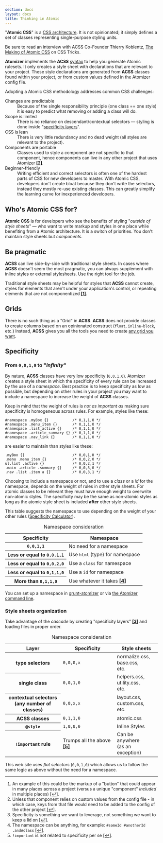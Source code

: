 ```yaml
---
section: docs
layout: docs
title: Thinking in Atomic
---
```


<p>&quot;<strong>Atomic CSS</strong>&quot; is a <a href="http://www.smashingmagazine.com/2013/10/21/challenging-css-best-practices-atomic-approach/">CSS architecture</a>. It is not opinionated; it simply defines a set of classes representing single-purpose styling units.</p>

<p class="noteBox info">Be sure to read an interview with ACSS Co-Founder Thierry Koblentz, <a href="https://css-tricks.com/thierry-koblentz-atomic-css/">The Making of Atomic CSS</a> on CSS Tricks.</p>

<p><strong>Atomizer</strong> implements the <b class="Fw(b)">ACSS</b> <a href="/guides/syntax.html">syntax</a> to help you generate Atomic rulesets. It only creates a style sheet with declarations that are relevant to your project. These style declarations are generated from <b class="Fw(b)">ACSS</b> classes found within your project, or from custom values defined in the Atomizer config file.</p>
<p>Adopting a Atomic CSS methodology addresses common CSS challenges:</p>
<dl class="Mstart(20px) Mb(30px)">
<dt class="Fs(i) C(#000)">Changes are predictable</dt>
<dd class="Mstart(20px) Mt(5px)">Because of the single responsibility principle (one class == one style) it is easy to predict what removing or adding a class will do.</dd>
<dt class="Fs(i) C(#000)">Scope is limited</dt>
<dd class="Mstart(20px) Mt(5px)">There is no reliance on descendant/contextual selectors &mdash; styling is done inside &quot;<a href="#style-sheets-organization">specificity layers</a>&quot;.</dd>
<dt class="Fs(i) C(#000)">CSS is lean</dt>
<dd class="Mstart(20px) Mt(5px)">There is very little redundancy and no dead weight (all styles are relevant to the project).</dd>
<dt class="Fs(i) C(#000)">Components are portable</dt>
<dd class="Mstart(20px) Mt(5px)">Classes used to style a component are not specific to that component, hence components can live in any other project that uses Atomizer <b class="Fw(n)"><a href="#footnote">[2]</a><a id="footnote-2" class="D(ib)"></a></b>.</dd>
<dt class="Fs(i) C(#000)">Beginner-friendly</dt>
<dd class="Mstart(20px) Mt(5px)">Writing efficient and correct selectors is often one of the hardest parts of CSS for new developers to master. With Atomic CSS, developers don&#39;t create bloat because they don&#39;t write the selectors, instead they mostly re-use existing classes. This can greatly simplify the learning curve for inexperienced developers.</dd>
</dl>

<h2 id="who-s-atomic-css-for-">Who&#39;s Atomic CSS for?</h2>
<p><strong>Atomic CSS</strong> is for developers who see the benefits of styling &quot;<em>outside of style sheets</em>&quot; &mdash; who want to write markup and styles in one place while benefiting from a Atomic architecture. It is a switch of priorities. You don&#39;t maintain style sheets but <em>components</em>.</p>
<h2 id="be-pragmatic">Be pragmatic</h2>
<p><b class="Fw(b)">ACSS</b> can live side-by-side with traditional style sheets. In cases where <b class="Fw(b)">ACSS</b> doesn&#39;t seem the most pragmatic, you can always supplement with inline styles or external stylesheets. Use the right tool for the job.  </p>
<p>Traditional style sheets may be helpful for styles that <b class="Fw(b)">ACSS</b> cannot create, styles for elements that aren&#39;t under your application&#39;s control, or repeating elements that are not componentized <b class="Fw(n)"><a href="#footnote">[1]</a><a id="footnote-1" class="D(ib)"></a></b>.</p>
<h2 id="grids">Grids</h2>
<p>There is no such thing as a &quot;Grid&quot; in <b class="Fw(b)">ACSS</b>. <b class="Fw(b)">ACSS</b> does not provide classes to create columns based on an opinionated construct (<code>float</code>, <code>inline-block</code>, etc.) Instead, <b class="Fw(b)">ACSS</b> gives you all the tools you need to create <a href="/tutorials/grid-system.html">any grid you want</a>.</p>
<h2 id="specificity">Specificity</h2>
<h3 id="from-0-0-1-0-to-infinity">From <code>0,0,1,0</code> to &quot;<em>infinity</em>&quot;</h3>
<p>By nature, <b class="Fw(b)">ACSS</b> classes have very low specificity (<code>0,0,1,0</code>). Atomizer creates a style sheet in which the specificity of every rule can be increased by the use of a <em>namespace</em>. Best practice is to keep specificity as low as possible, but depending on other rules in your project you may want to include a namespace to increase the weight of <b class="Fw(b)">ACSS</b> classes.</p>
<p>Keep in mind that the weight of rules is <em>not as important as</em> making sure specificity is homogeneous across rules.
For example, styles like these:</p>
<pre><code class="lang-css"><span class="hljs-id">#namespace</span> <span class="hljs-class">.myBox</span> <span class="hljs-rules">{}</span>           <span class="hljs-comment">/* 0,1,1,0 */</span>
<span class="hljs-id">#namespace</span> <span class="hljs-class">.menu_item</span> <span class="hljs-rules">{}</span>       <span class="hljs-comment">/* 0,1,1,0 */</span>
<span class="hljs-id">#namespace</span> <span class="hljs-class">.list_active</span> <span class="hljs-rules">{}</span>     <span class="hljs-comment">/* 0,1,1,0 */</span>
<span class="hljs-id">#namespace</span> <span class="hljs-class">.article_summary</span> <span class="hljs-rules">{}</span> <span class="hljs-comment">/* 0,1,1,0 */</span>
<span class="hljs-id">#namespace</span> <span class="hljs-class">.nav_link</span> <span class="hljs-rules">{}</span>        <span class="hljs-comment">/* 0,1,1,0 */</span>
</code></pre>
<p>are easier to maintain than styles like these:</p>
<pre><code class="lang-html"><span class="hljs-class">.myBox</span> {}                      <span class="hljs-comment">/* 0,0,1,0 */</span>
<span class="hljs-class">.menu</span> <span class="hljs-class">.menu_item</span> {}            <span class="hljs-comment">/* 0,0,2,0 */</span>
<span class="hljs-id">ul</span><span class="hljs-class">.list</span> <span class="hljs-class">.active</span> {}             <span class="hljs-comment">/* 0,0,2,1 */</span>
<span class="hljs-class">.main</span> <span class="hljs-class">.article</span> <span class="hljs-class">.summary</span> {}     <span class="hljs-comment">/* 0,0,3,0 */</span>
<span class="hljs-class">.nav</span> <span class="hljs-class">.list</span> <span class="hljs-class">.item</span> <span class="hljs-tag">a</span> {}          <span class="hljs-comment">/* 0,0,3,1 */</span>
</code></pre>

<p>Choosing to include a namespace or not, and to use a <em>class</em> or a <em>id</em> for the namespace, depends on the weight of rules in other style sheets. For atomic classes to be relevant they must have enough weight to overwrite non-atomic styles. The specificity may be the same as non-atomic styles as long as the atomic style sheet is included <strong>after</strong> other style sheets.</p>
<p>This table suggests the namespace to use depending on the weight of your other rules (<a href="http://specificity.keegan.st/">Specificity Calculator</a>).</p>
<table class="Ta(start) W(100%)">
    <caption class="Hidden">Namespace consideration</caption>
    <thead>
        <tr>
            <th scope="col" class="P(10px)">Specificity</th>
            <th scope="col" class="P(10px)">Namespace</th>
        </tr>
    </thead>
    <tbody>
        <tr class="BdT Bdc(#0280ae.3)">
            <th scope="row" class="Va(t) Whs(nw) P(10px)"><code>0,0,1,1</code></th>
            <td class="Va(t) P(10px)">No need for a namespace</td>
        </tr>
        <tr class="BdT Bdc(#0280ae.3)">
            <th scope="row" class="Va(t) Whs(nw) P(10px)">Less or equal to <code>0,0,1,1</code></th>
            <td class="Va(t) P(10px)">Use <code>html</code> (type) for namespace</td>
        </tr>
        <tr class="BdT Bdc(#0280ae.3)">
            <th scope="row" class="Va(t) Whs(nw) P(10px)">Less or equal to <code>0,0,2,0</code></th>
            <td class="Va(t) P(10px)">Use a <code>class</code> for namespace</td>
        </tr>
        <tr class="BdT Bdc(#0280ae.3)">
            <th scope="row" class="Va(t) Whs(nw) P(10px)">Less or equal to <code>0,1,1,0</code></th>
            <td class="Va(t) P(10px)">Use a <code>id</code> for namespace</td>
        </tr>
            <tr class="BdT Bdc(#0280ae.3)">
                <th scope="row" class="Va(t) Whs(nw) P(10px)">More than <code>0,1,1,0</code></th>
                <td class="Va(t) P(10px)">Use whatever it takes <b class="Fw(n)"><a href="#footnote">[4]</a><a id="footnote-4" class="D(ib)"></a></b></td>
            </tr>
    </tbody>
</table>

<p class="noteBox info">You can set up a namespace in <a href="https://github.com/acss-io/grunt-atomizer#examples">grunt-atomizer</a> or via <a href="https://github.com/acss-io/atomizer#cli">the Atomizer command line</a>.</p>

<h3 id="style-sheets-organization">Style sheets organization</h3>
<p>Take advantage of the <em>cascade</em> by creating &quot;specificity layers&quot; <b class="Fw(n)"><a href="#footnote">[3]</a><a id="footnote-3" class="D(ib)"></a></b> and loading files in proper order.</p>
<table class="Ta(start) W(100%)">
    <caption class="Hidden">Namespace consideration</caption>
    <thead>
        <tr>
            <th scope="col" class="P(10px)">Layer</th>
            <th scope="col" class="P(10px)">Specificity</th>
            <th scope="col" class="P(10px)">Style sheets</th>
        </tr>
    </thead>
    <tbody>
        <tr class="BdT Bdc(#0280ae.3)">
            <th scope="row" class="Va(t) Whs(nw) P(10px)">type selectors</th>
            <td class="Va(t) P(10px)"><code>0,0,0,x</code></td>
            <td class="Va(t) P(10px)">normalize.css,<br> base.css,<br> etc.</td>
        </tr>
        <tr class="BdT Bdc(#0280ae.3)">
            <th scope="row" class="Va(t) Whs(nw) P(10px)">single class</th>
            <td class="Va(t) P(10px)"><code>0,0,1,0</code></td>
            <td class="Va(t) P(10px)">helpers.css,<br> utility.css,<br> etc.</td>
        </tr>
        <tr class="BdT Bdc(#0280ae.3)">
            <th scope="row" class="Va(t) Whs(nw) P(10px)">contextual selectors<br> (any number of classes)</th>
            <td class="Va(t) P(10px)"><code>0,0,x,x</code></td>
            <td class="Va(t) P(10px)">layout.css,<br> custom.css,<br> etc.</td>
        </tr>
        <tr class="BdT Bdc(#0280ae.3)">
            <th scope="row" class="Va(t) Whs(nw) P(10px)"><b class="Fw(b)">ACSS</b> classes</th>
            <td class="Va(t) P(10px)"><code>0,1,1,0</code></td>
            <td class="Va(t) P(10px)">atomic.css</td>
        </tr>
            <tr class="BdT Bdc(#0280ae.3)">
                <th scope="row" class="Va(t) Whs(nw) P(10px)"><code>@style</code></th>
                <td class="Va(t) P(10px)"><code>1,0,0,0</code></td>
                <td class="Va(t) P(10px)">Inline Styles</td>
            </tr>
            <tr class="BdT Bdc(#0280ae.3)">
                <th scope="row" class="Va(t) Whs(nw) P(10px)"><code>!important</code> rule</th>
                <td class="Va(t) P(10px)">Trumps all the above <b class="Fw(n)"><a href="#footnote">[5]</a><a id="footnote-5" class="D(ib)"></a></b></td>
                <td class="Va(t) P(10px)">Can be anywhere<br> (as an exception)</td>
            </tr>
    </tbody>
</table>

<p class="noteBox info">This web site uses <em>flat selectors</em> (<code>0,0,1,0</code>) which allows us to follow the same logic as above without the need for a namespace.</p>

<hr class="Mt(50px)">

<ol id="footnote" class="ol-list">
    <li>An example of this could be the markup of a &quot;button&quot; that could appear in many places across a project (versus a unique &quot;component&quot; <em>included</em> in multiple places) <a href="#footnote-1">[↩]</a>.</li>
    <li>Unless that component relies on custom values from the config file - in which case, keys from that file would need to be added to the config of the other project <a href="#footnote-2">[↩]</a>.</li>
    <li>Specificity is something we want to leverage, not something we want to keep a lid on <a href="#footnote-3">[↩]</a>.</li>
    <li>The namespace can be anything, for example: <code>#someId #anotherId .andAclass</code> <a href="#footnote-4">[↩]</a>.</li>
    <li><code>!important</code> is not related to specificity per se <a href="#footnote-5">[↩]</a>.</li>
</ol>
